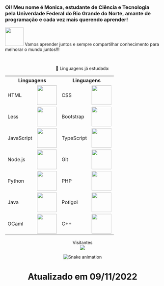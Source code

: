 ### Oi! Meu nome é Monica, estudante de Ciência e Tecnologia pela Univerdade Federal do Rio Grande do Norte, amante de programação e cada vez mais querendo aprender! 
<img src="https://media.giphy.com/media/LnQjpWaON8nhr21vNW/giphy.gif" width="60"> Vamos aprender juntos e sempre compartilhar conhecimento para melhorar o mundo juntos!!! 

</br>


<p align="center"> 💬 Linguagens já estudada: </p>
<table align="center">
    <tr>
        <th  colspan="2">Linguagens</th>
        <th  colspan="2">Linguagens</th>
    </tr>
  <tr>
    <td>HTML</td>
    <td><img height="64px" src="https://cdn.svgporn.com/logos/html-5.svg"/></td>
    <td>CSS</td>
    <td><img height="64px" src="https://cdn.svgporn.com/logos/css-3.svg"/></td>
</tr>
<tr>
    <td>Less</td>
    <td><img height="64px" src="https://cdn.svgporn.com/logos/less.svg"></td>
    <td>Bootstrap</td>
    <td><img height="64px" src="https://getbootstrap.com/docs/5.2/assets/brand/bootstrap-logo-shadow.png"></td>
</tr>
<tr>
    <td>JavaScript</td>
    <td><img height="64px" src="https://cdn.svgporn.com/logos/javascript.svg"></td>
    <td>TypeScript</td>
    <td><img height="64px" src="https://w7.pngwing.com/pngs/915/519/png-transparent-typescript-hd-logo-thumbnail.png"></td>
</tr>
<tr> 
    <td>Node.js</td>
    <td><img height="64px" src="https://nodejs.org/static/images/logo.svg"></td>
    <td>Git</td>
    <td><img height="64px" src="https://cdn.svgporn.com/logos/git-icon.svg"></td>
</tr>
<tr>
    <td>Python</td>
    <td><img height="64px" src="https://www.vectorlogo.zone/logos/python/python-ar21.svg"></td>
    <td>PHP</td>
    <td><img height="64px" src="https://www.vectorlogo.zone/logos/php/php-ar21.svg"></td>
</tr>
<tr>
    <td>Java</td>
    <td><img height="64px" src="https://www.vectorlogo.zone/logos/java/java-ar21.svg"></td>
    <td>Potigol</td>
    <td><img height="64px" src="https://pbs.twimg.com/profile_images/932637501977710592/WMGBmW7k_400x400.jpg"></td>
</tr>
<tr>
    <td>OCaml</td>
    <td><img height="64px" src="https://www.vectorlogo.zone/logos/ocaml/ocaml-ar21.svg"></td>
    <td>C++</td>
    <td><img height="64px" src="https://upload.wikimedia.org/wikipedia/commons/thumb/1/18/ISO_C%2B%2B_Logo.svg/800px-ISO_C%2B%2B_Logo.svg.png"></td>
</tr>
</table>
<p align="center"> 
  Visitantes<br>
  <img src="https://profile-counter.glitch.me/monicalpaiva/count.svg"/>
   
</p>

<div align="center">
  
  ![Snake animation](https://github.com/danielbped/danielbped/blob/output/github-contribution-grid-snake.svg)
  
</div>

<h1  align="center"> Atualizado em 09/11/2022 </h1>
